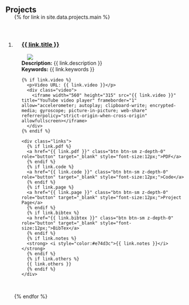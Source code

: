 <h1 id="projects"></h1>

<h2 style="margin: 60px 0px -15px;">Projects <temp style="font-size:15px;"></temp></h2>


<div class="projects">
<ol class="bibliography">


{% for link in site.data.projects.main %}

<li>
<div class="pub-row">
  <div class="col-sm-9" style="position: relative;padding-right: 15px;padding-left: 20px;padding-top: 20px;">
      <h3><a href="{{ link.pdf }}">{{ link.title }}</a></h3>
      <div class="col-sm-3 abbr" style="position: relative;padding-right: 15px;padding-left: 15px;">
        <img src="{{ link.image }}" class="teaser img-fluid z-depth-1" style="width:{{ link.width }}; height:auto;display: block; margin-left: auto; margin-right: auto;">
      </div>
    <div class="description" style="text-align: justify; text-indent: 0px;"><strong>Description:</strong> {{ link.description }}</div>
    <div class="keywords"><strong>Keywords:</strong> {{ link.keywords }}</div>

    {% if link.video %}
      <p>Video URL: {{ link.video }}</p>
      <div class="video">
        <iframe width="560" height="315" src="{{ link.video }}" title="YouTube video player" frameborder="1" allow="accelerometer; autoplay; clipboard-write; encrypted-media; gyroscope; picture-in-picture; web-share" referrerpolicy="strict-origin-when-cross-origin" allowfullscreen></iframe>
      </div>
    {% endif %}

    <div class="links">
      {% if link.pdf %} 
      <a href="{{ link.pdf }}" class="btn btn-sm z-depth-0" role="button" target="_blank" style="font-size:12px;">PDF</a>
      {% endif %}
      {% if link.code %} 
      <a href="{{ link.code }}" class="btn btn-sm z-depth-0" role="button" target="_blank" style="font-size:12px;">Code</a>
      {% endif %}
      {% if link.page %} 
      <a href="{{ link.page }}" class="btn btn-sm z-depth-0" role="button" target="_blank" style="font-size:12px;">Project Page</a>
      {% endif %}
      {% if link.bibtex %} 
      <a href="{{ link.bibtex }}" class="btn btn-sm z-depth-0" role="button" target="_blank" style="font-size:12px;">BibTex</a>
      {% endif %}
      {% if link.notes %} 
      <strong> <i style="color:#e74d3c">{{ link.notes }}</i></strong>
      {% endif %}
      {% if link.others %} 
      {{ link.others }}
      {% endif %}
    </div>
  </div>
</div>
</li>

<br>

{% endfor %}

</ol>
</div>



